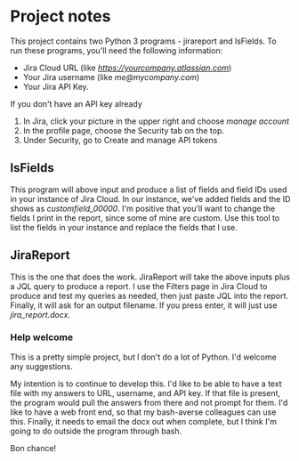 # Project notes
This project contains two Python 3 programs - jirareport and lsFields.  To run these programs, you'll need the following information:
* Jira Cloud URL (like _https://yourcompany.atlassian.com_)
* Your Jira username (like _me@mycompany.com_)
* Your Jira API Key.

If you don't have an API key already
1. In Jira, click your picture in the upper right and choose _manage account_
2. In the profile page, choose the Security tab on the top.
3. Under Security, go to Create and manage API tokens

## lsFields
This program will above input and produce a list of fields and field IDs used in your instance of Jira Cloud.  In our instance, we've added fields and the ID shows as _customfield\_00000_.  I'm positive that you'll want to change the fields I print in the report, since some of mine are custom.  Use this tool to list the fields in your instance and replace the fields that I use.

## JiraReport
This is the one that does the work.  JiraReport will take the above inputs plus a JQL query to produce a report.  I use the Filters page in Jira Cloud to produce and test my queries as needed, then just paste JQL into the report.  Finally, it will ask for an output filename.  If you press enter, it will just use _jira_report.docx_.

### Help welcome
This is a pretty simple project, but I don't do a lot of Python.  I'd welcome any suggestions.

My intention is to continue to develop this.  I'd like to be able to have a text file with my answers to URL, username, and API key.  If that file is present, the program would pull the answers from there and not prompt for them.  I'd like to have a web front end, so that my bash-averse colleagues can use this.  Finally, it needs to email the docx out when complete, but I think I'm going to do outside the program through bash.

Bon chance!
